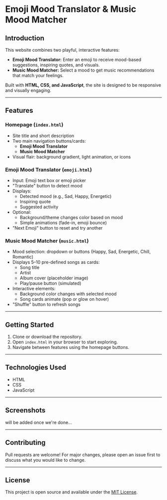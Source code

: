 # Emoji Mood Translator & Music Mood Matcher

## Introduction

This website combines two playful, interactive features:

- **Emoji Mood Translator:** Enter an emoji to receive mood-based suggestions, inspiring quotes, and visuals.
- **Music Mood Matcher:** Select a mood to get music recommendations that match your feelings.

Built with **HTML, CSS, and JavaScript**, the site is designed to be responsive and visually engaging.

---

## Features

### Homepage (`index.html`)

- Site title and short description
- Two main navigation buttons/cards:
  - **Emoji Mood Translator**
  - **Music Mood Matcher**
- Visual flair: background gradient, light animation, or icons

### Emoji Mood Translator (`emoji.html`)

- Input: Emoji text box or emoji picker
- "Translate" button to detect mood
- Displays:
  - Detected mood (e.g., Sad, Happy, Energetic)
  - Inspiring quote
  - Suggested activity
- Optional:
  - Background/theme changes color based on mood
  - Simple animations (fade-in, emoji bounce)
- "Next Emoji" button to reset and try another

### Music Mood Matcher (`music.html`)

- Mood selection: dropdown or buttons (Happy, Sad, Energetic, Chill, Romantic)
- Displays 5–10 pre-defined songs as cards:
  - Song title
  - Artist
  - Album cover (placeholder image)
  - Play/pause button (simulated)
- Interactive elements:
  - Background color changes with selected mood
  - Song cards animate (pop or glow on hover)
- "Shuffle" button to refresh songs

---

## Getting Started

1. Clone or download the repository.
2. Open `index.html` in your browser to start exploring.
3. Navigate between features using the homepage buttons.

---

## Technologies Used

- HTML
- CSS
- JavaScript

---

## Screenshots

will be added once we're done...

---

## Contributing

Pull requests are welcome! For major changes, please open an issue first to discuss what you would like to change.

---

## License

This project is open source and available under the [MIT License](LICENSE).
